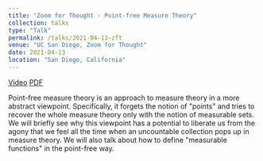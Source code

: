 ```yaml
---
title: "Zoom for Thought - Point-free Measure Theory"
collection: talks
type: "Talk"
permalink: /talks/2021-04-13-zft
venue: "UC San Diego, Zoom for Thought"
date: 2021-04-13
location: "San Diego, California"
---
```


[Video](https://www.youtube.com/watch?v=qO7nDoBoO9k)
[PDF](http://jk-jeon.github.io/files/2021-04-point-free.pdf)

Point-free measure theory is an approach to measure theory in a more abstract viewpoint. Specifically, it forgets the notion of "points" and tries to recover the whole measure theory only with the notion of measurable sets. We will briefly see why this viewpoint has a potential to liberate us from the agony that we feel all the time when an uncountable collection pops up in measure theory. We will also talk about how to define "measurable functions" in the point-free way.